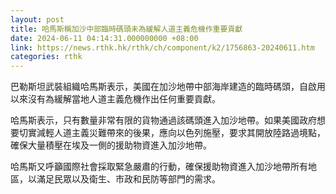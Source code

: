 ```yaml
---
layout: post
title: 哈馬斯稱加沙中部臨時碼頭未為緩解人道主義危機作重要貢獻
date: 2024-06-11 04:14:31.000000000 +08:00
link: https://news.rthk.hk/rthk/ch/component/k2/1756863-20240611.htm
categories: rthk
---
```


巴勒斯坦武裝組織哈馬斯表示，美國在加沙地帶中部海岸建造的臨時碼頭，自啟用以來沒有為緩解當地人道主義危機作出任何重要貢獻。

哈馬斯表示，只有數量非常有限的貨物通過該碼頭進入加沙地帶。如果美國政府想要切實減輕人道主義災難帶來的後果，應向以色列施壓，要求其開放陸路過境點，確保大量積壓在埃及一側的援助物資進入加沙地帶。

哈馬斯又呼籲國際社會採取緊急嚴肅的行動，確保援助物資進入加沙地帶所有地區，以滿足民眾以及衛生、市政和民防等部門的需求。
　　
